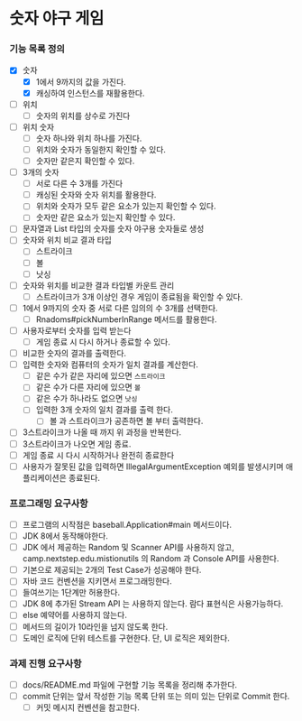 # 숫자 야구 게임

### 기능 목록 정의
- [x] 숫자
    - [x] 1에서 9까지의 값을 가진다.
    - [x] 캐싱하여 인스턴스를 재활용한다.
- [ ] 위치
    - [ ] 숫자의 위치를 상수로 가진다
- [ ] 위치 숫자
    - [ ] 숫자 하나와 위치 하나를 가진다.
    - [ ] 위치와 숫자가 동일한지 확인할 수 있다.
    - [ ] 숫자만 같은지 확인할 수 있다.
- [ ] 3개의 숫자
    - [ ] 서로 다른 수 3개를 가진다
    - [ ] 캐싱된 숫자와 숫자 위치를 활용한다.
    - [ ] 위치와 숫자가 모두 같은 요소가 있는지 확인할 수 있다.
    - [ ] 숫자만 같은 요소가 있는지 확인할 수 있다.
- [ ] 문자열과 List 타입의 숫자를 숫자 야구용 숫자들로 생성
- [ ] 숫자와 위치 비교 결과 타입
    - [ ] 스트라이크
    - [ ] 볼
    - [ ] 낫싱
- [ ] 숫자와 위치를 비교한 결과 타입별 카운트 관리
    - [ ] 스트라이크가 3개 이상인 경우 게임이 종료됨을 확인할 수 있다.
- [ ] 1에서 9까지의 숫자 중 서로 다른 임의의 수 3개를 선택한다.
    - [ ] Rnadoms#pickNumberInRange 메서드를 활용한다.
- [ ] 사용자로부터 숫자를 입력 받는다
    - [ ] 게임 종료 시 다시 하거나 종료할 수 있다.
- [ ] 비교한 숫자의 결과를 출력한다.
- [ ] 입력한 숫자와 컴퓨터의 숫자가 일치 결과를 계산한다.
    - [ ] 같은 수가 같은 자리에 있으면 `스트라이크`
    - [ ] 같은 수가 다른 자리에 있으면 `볼`
    - [ ] 같은 수가 하나라도 없으면 `낫싱`
    - [ ] 입력한 3개 숫자의 일치 결과를 출력 한다.
        - [ ] 볼 과 스트라이크가 공존하면 볼 부터 출력한다.
- [ ] 3스트라이크가 나올 때 까지 위 과정을 반복한다.
- [ ] 3스트라이크가 나오면 게임 종료.
- [ ] 게임 종료 시 다시 시작하거나 완전히 종료한다
- [ ] 사용자가 잘못된 값을 입력하면 IllegalArgumentException 예외를 발생시키며 애플리케이션은 종료된다.

### 프로그래밍 요구사항
- [ ] 프로그램의 시작점은 baseball.Application#main 메서드이다.
- [ ] JDK 8에서 동작해야한다.
- [ ] JDK 에서 제공하는 Random 및 Scanner API를 사용하지 않고, camp.nextstep.edu.mistionutils 의 Random 과 Console API를 사용한다.
- [ ] 기본으로 제공되는 2개의 Test Case가 성공해야 한다.
- [ ] 자바 코드 컨벤션을 지키면서 프로그래밍한다.
- [ ] 들여쓰기는 1단계만 허용한다.
- [ ] JDK 8에 추가된 Stream API 는 사용하지 않는다. 람다 표현식은 사용가능하다.
- [ ] else 예약어를 사용하지 않는다.
- [ ] 메서드의 길이가 10라인을 넘지 않도록 한다.
- [ ] 도메인 로직에 단위 테스트를 구현한다. 단, UI 로직은 제외한다.

### 과제 진행 요구사항
- [ ] docs/README.md 파일에 구현할 기능 목록을 정리해 추가한다.
- [ ] commit 단위는 앞서 작성한 기능 목록 단위 또는 의미 있는 단위로 Commit 한다.
    - [ ] 커밋 메시지 컨벤션을 참고한다.
